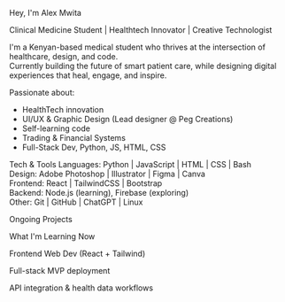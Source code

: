 Hey, I'm Alex Mwita

Clinical Medicine Student | Healthtech Innovator | Creative Technologist

I'm a Kenyan-based medical student who thrives at the intersection of healthcare, design, and code.  
Currently building the future of smart patient care, while designing digital experiences that heal, engage, and inspire.

Passionate about:
- HealthTech innovation
- UI/UX & Graphic Design (Lead designer @ Peg Creations)
- Self-learning code
- Trading & Financial Systems
- Full-Stack Dev, Python, JS, HTML, CSS


Tech & Tools
Languages: Python | JavaScript | HTML | CSS | Bash  
Design: Adobe Photoshop | Illustrator | Figma | Canva  
Frontend: React | TailwindCSS | Bootstrap  
Backend: Node.js (learning), Firebase (exploring)  
Other: Git | GitHub | ChatGPT | Linux



Ongoing Projects

What I'm Learning Now

Frontend Web Dev (React + Tailwind)

Full-stack MVP deployment

API integration & health data workflows
